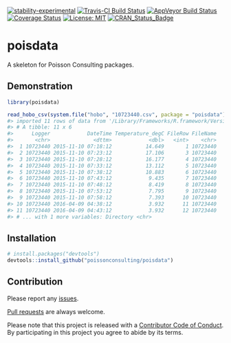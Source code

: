 
<!-- README.md is generated from README.Rmd. Please edit that file -->
[![stability-experimental](https://img.shields.io/badge/stability-experimental-orange.svg)](https://github.com/joethorley/stability-badges#experimental) [![Travis-CI Build Status](https://travis-ci.org/poissonconsulting/poisdata.svg?branch=master)](https://travis-ci.org/poissonconsulting/poisdata) [![AppVeyor Build Status](https://ci.appveyor.com/api/projects/status/github/poissonconsulting/poisdata?branch=master&svg=true)](https://ci.appveyor.com/project/poissonconsulting/poisdata) [![Coverage Status](https://img.shields.io/codecov/c/github/poissonconsulting/poisdata/master.svg)](https://codecov.io/github/poissonconsulting/poisdata?branch=master) [![License: MIT](https://img.shields.io/badge/License-MIT-blue.svg)](https://opensource.org/licenses/MIT) [![CRAN\_Status\_Badge](http://www.r-pkg.org/badges/version/poisdata)](https://cran.r-project.org/package=poisdata)

poisdata
========

A skeleton for Poisson Consulting packages.

Demonstration
-------------

``` r
library(poisdata)

read_hobo_csv(system.file("hobo", "10723440.csv", package = "poisdata"))
#> imported 11 rows of data from '/Library/Frameworks/R.framework/Versions/3.4/Resources/library/poisdata/hobo/10723440.csv'
#> # A tibble: 11 x 6
#>      Logger            DateTime Temperature_degC FileRow FileName
#>       <chr>              <dttm>            <dbl>   <int>    <chr>
#>  1 10723440 2015-11-10 07:18:12           14.649       1 10723440
#>  2 10723440 2015-11-10 07:23:12           17.106       3 10723440
#>  3 10723440 2015-11-10 07:28:12           16.177       4 10723440
#>  4 10723440 2015-11-10 07:33:12           13.112       5 10723440
#>  5 10723440 2015-11-10 07:38:12           10.883       6 10723440
#>  6 10723440 2015-11-10 07:43:12            9.435       7 10723440
#>  7 10723440 2015-11-10 07:48:12            8.419       8 10723440
#>  8 10723440 2015-11-10 07:53:12            7.795       9 10723440
#>  9 10723440 2015-11-10 07:58:12            7.393      10 10723440
#> 10 10723440 2016-04-09 04:38:12            3.932      11 10723440
#> 11 10723440 2016-04-09 04:43:12            3.932      12 10723440
#> # ... with 1 more variables: Directory <chr>
```

Installation
------------

``` r
# install.packages("devtools")
devtools::install_github("poissonconsulting/poisdata")
```

Contribution
------------

Please report any [issues](https://github.com/poissonconsulting/poisdata/issues).

[Pull requests](https://github.com/poissonconsulting/poisdata/pulls) are always welcome.

Please note that this project is released with a [Contributor Code of Conduct](https://github.com/poissonconsulting/poisdata/blob/master/CONDUCT.md). By participating in this project you agree to abide by its terms.
